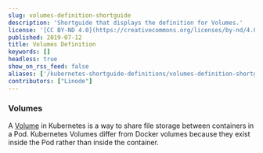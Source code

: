```yaml
---
slug: volumes-definition-shortguide
description: 'Shortguide that displays the definition for Volumes.'
license: '[CC BY-ND 4.0](https://creativecommons.org/licenses/by-nd/4.0)'
published: 2019-07-12
title: Volumes Definition
keywords: []
headless: true
show_on_rss_feed: false
aliases: ['/kubernetes-shortguide-definitions/volumes-definition-shortguide/']
contributors: ["Linode"]
---
```


### Volumes

A [Volume](https://kubernetes.io/docs/concepts/storage/volumes/) in Kubernetes is a way to share file storage between containers in a Pod. Kubernetes Volumes differ from Docker volumes because they exist inside the Pod rather than inside the container.
